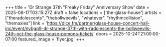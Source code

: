 +++
title = 'Dr Strange 37th "Freaky Friday" Anniversary Show'
date = 2025-06-17T03:15:27Z
draft = false
locations = ['the-glass-house']
artists = ["theradolescents", "thebollweevils", "whatever", "rhythmcollision", "themaxies"]
link = 'https://dice.fm/partner/glass-house-concert-hall-inc/event/nvbgq9-dr-strange-37th-with-radolescents-the-bollweevils-24th-oct-the-glass-house-pomona-tickets'
doors = 2025-10-24T21:00:00-07:00
featured_image = 'flyer.jpg'
+++

